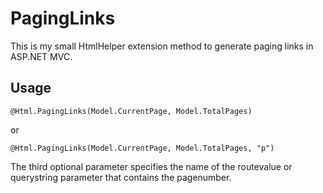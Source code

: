 # PagingLinks #
This is my small HtmlHelper extension method to generate paging links in ASP.NET MVC.

## Usage ##
    @Html.PagingLinks(Model.CurrentPage, Model.TotalPages)
	
or

    @Html.PagingLinks(Model.CurrentPage, Model.TotalPages, "p")

The third optional parameter specifies the name of the routevalue or querystring parameter that contains the pagenumber.